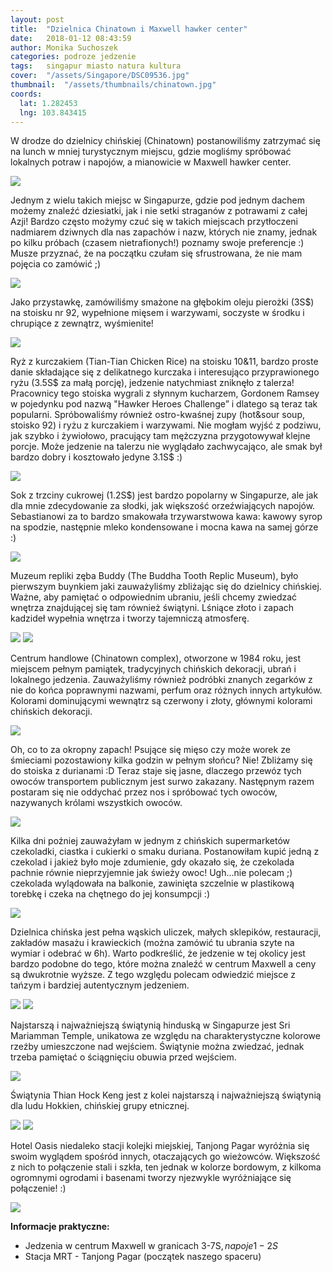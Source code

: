 ```yaml
---
layout: post
title:  "Dzielnica Chinatown i Maxwell hawker center"
date:   2018-01-12 08:43:59
author: Monika Suchoszek
categories: podroze jedzenie
tags:	singapur miasto natura kultura
cover:  "/assets/Singapore/DSC09536.jpg"
thumbnail:  "/assets/thumbnails/chinatown.jpg"
coords:
  lat: 1.282453
  lng: 103.843415
---
```

W drodze do dzielnicy chińskiej (Chinatown) postanowiliśmy zatrzymać się na lunch w mniej turystycznym miejscu, gdzie mogliśmy spróbować 
lokalnych potraw i napojów, a mianowicie w Maxwell hawker center.

<img src="/assets/Singapore/DSC09471.jpg">

Jednym z wielu takich miejsc w Singapurze, gdzie pod jednym dachem możemy znaleźć dziesiatki, jak i nie setki straganów z potrawami z całej Azji! 
Bardzo często możymy czuć się w takich miejscach przytłoczeni nadmiarem dziwnych dla nas zapachów i nazw, których nie znamy, jednak po kilku próbach
 (czasem nietrafionych!) poznamy swoje preferencje :) Musze przyznać, że na początku czułam się sfrustrowana, że nie mam pojęcia co zamówić ;)
 
<img src="/assets/Singapore/DSC09472.jpg">

Jako przystawkę, zamówiliśmy smażone na głębokim oleju pierożki (3S$) na stoisku nr 92, wypełnione mięsem i warzywami, soczyste w środku i chrupiące 
z zewnątrz, wyśmienite!

<img src="/assets/Singapore/DSC09472.1.jpg">

Ryż z kurczakiem (Tian-Tian Chicken Rice) na stoisku 10&amp;11, bardzo proste danie składające się z delikatnego kurczaka i interesująco przyprawionego ryżu (3.5S$ za małą porcję), jedzenie natychmiast zniknęło z talerza! Pracownicy tego stoiska wygrali z słynnym kucharzem, Gordonem Ramsey w pojedynku pod nazwą "Hawker Heroes Challenge”&nbsp;i dlatego są teraz tak popularni.
 Spróbowaliśmy również ostro-kwaśnej zupy (hot&amp;sour soup, stoisko 92) i ryżu z kurczakiem i warzywami. Nie mogłam wyjść z podziwu, jak szybko i 
 żywiołowo, pracujący tam mężczyzna przygotowywał klejne porcje. Może jedzenie na talerzu nie wyglądało zachwycająco, ale smak był bardzo dobry i 
 kosztowało jedyne 3.1S$ :)

<img src="/assets/Singapore/DSC09472.2.jpg">

Sok z trzciny cukrowej (1.2S$) jest bardzo popolarny w Singapurze, ale jak dla mnie zdecydowanie za słodki, jak większość orzeźwiających napojów.
 Sebastianowi za to bardzo smakowała trzywarstwowa kawa: kawowy syrop na spodzie, następnie mleko kondensowane i mocna kawa na samej górze :)

<img src="/assets/Singapore/DSC09472.3.jpg">

Muzeum repliki zęba Buddy (The Buddha Tooth Replic Museum), było pierwszym buynkiem jaki zauważyliśmy zbliżając się do dzielnicy chińskiej. Ważne, 
aby pamiętać o odpowiednim ubraniu, jeśli chcemy zwiedzać wnętrza znajdującej się tam również świątyni. Lśniące złoto i zapach kadzideł wypełnia 
wnętrza i tworzy tajemniczą atmosferę.

<img src="/assets/Singapore/DSC09476.jpg">
<img src="/assets/Singapore/DSC09488.jpg">

Centrum handlowe (Chinatown complex), otworzone w 1984 roku, jest miejscem pełnym pamiątek, tradycyjnych chińskich dekoracji, ubrań i lokalnego 
jedzenia. Zauważyliśmy również podróbki znanych zegarków z nie do końca poprawnymi nazwami, perfum oraz różnych innych artykułów. Kolorami 
dominującymi wewnątrz są czerwony i złoty, głównymi kolorami chińskich dekoracji.

<img src="/assets/Singapore/DSC09496.jpg">

Oh, co to za okropny zapach! Psujące się mięso czy może worek ze śmieciami pozostawiony kilka godzin w pełnym słońcu? Nie! Zbliżamy się do stoiska
 z durianami :D Teraz staje się jasne, dlaczego przewóz tych owoców transportem publicznym jest surwo zakazany. Następnym razem postaram się nie 
 oddychać przez nos i spróbować tych owoców, nazywanych królami wszystkich owoców.

<img src="/assets/Singapore/DSC09497.jpg">

Kilka dni poźniej zauważyłam w jednym z chińskich supermarketów czekoladki, ciastka i cukierki o smaku duriana. Postanowiłam kupić jedną z czekolad
 i jakież było moje zdumienie, gdy okazało się, że czekolada pachnie równie nieprzyjemnie jak świeży owoc! Ugh...nie polecam ;) czekolada wylądowała
  na balkonie, zawinięta szczelnie w plastikową torebkę i czeka na chętnego do jej konsumpcji :)

<img src="/assets/Singapore/IMG_20180112_18253884501.jpg">

Dzielnica chińska jest pełna wąskich uliczek, małych sklepików, restauracji, zakładów masażu i krawieckich (można zamówić tu ubrania szyte na wymiar
 i odebrać w 6h). Warto podkreślić, że jedzenie w tej okolicy jest bardzo podobne do tego, które można znaleźć w centrum Maxwell a ceny są 
 dwukrotnie wyższe. Z tego względu polecam odwiedzić miejsce z tańzym i bardziej autentycznym jedzeniem.

<div class="row">
<img src="/assets/Singapore/DSC09478-1-e1515723684531.jpg">
<img src="/assets/Singapore/DSC09508-e1515723760877.jpg">
</div>

Najstarszą i najważniejszą świątynią hinduską w Singapurze jest Sri Mariamman Temple, unikatowa ze względu na charakterystyczne kolorowe rzeźby 
umieszczone nad wejściem. Świątynie można zwiedzać, jednak trzeba pamiętać o ściągnięciu obuwia przed wejściem.

<img src="/assets/Singapore/DSC09525.jpg">

Świątynia Thian Hock Keng jest z kolei najstarszą i najważniejszą świątynią dla ludu Hokkien, chińskiej grupy etnicznej.

<img src="/assets/Singapore/DSC09526.jpg">
<img src="/assets/Singapore/DSC09536.jpg">

Hotel Oasis niedaleko stacji kolejki miejskiej, Tanjong Pagar wyróżnia się swoim wyglądem spośród innych, otaczających go wieżowców. Większość
 z nich to połączenie stali i szkła, ten jednak w kolorze bordowym, z kilkoma ogromnymi ogrodami i basenami tworzy njezwykle wyróżniające się 
 połączenie! :)

<img src="/assets/Singapore/DSC09541-e1515723702413.jpg">


__Informacje praktyczne:__
  * Jedzenia w centrum Maxwell w granicach 3-7S$, napoje 1-2S$
  * Stacja MRT - Tanjong Pagar (początek naszego spaceru)
  
